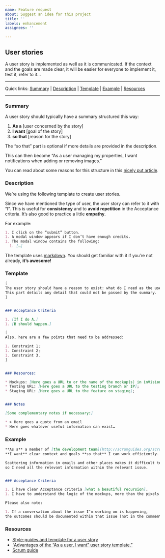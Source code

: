 ```yaml
---
name: Feature request
about: Suggest an idea for this project
title: ''
labels: enhancement
assignees: ''

---
```


## User stories

A user story is implemented as well as it is communicated.
If the context and the goals are made clear, it will be easier for everyone to implement it, test it, refer to it…

---

Quick links: [Summary](#summary) | [Description](#description) | [Template](#template) | [Example](#example) | [Resources](#resources)

---

### Summary

A user story should typically have a summary structured this way:

1. **As a** [user concerned by the story]
1. **I want** [goal of the story]
1. **so that** [reason for the story]

The “so that” part is optional if more details are provided in the description.

This can then become “As a user managing my properties, I want notifications when adding or removing images.”

You can read about some reasons for this structure in this [nicely put article][1].

### Description

We’re using the following template to create user stories.

Since we have mentioned the type of user, the user story can refer to it with “I”.
This is useful for **consistency** and to **avoid repetition** in the Acceptance criteria.
It’s also good to practice a little **empathy**.

For example:

```markdown
1. I click on the “submit” button.
1. A modal window appears if I don’t have enough credits.
1. The modal window contains the following:
  1. […]
```

The template uses [markdown][2].
You should get familiar with it if you’re not already, **it’s awesome!**

### Template

```markdown
[
The user story should have a reason to exist: what do I need as the user described in the summary?
This part details any detail that could not be passed by the summary.
]


### Acceptance Criteria

1. [If I do A.]
1. [B should happen.]

[
Also, here are a few points that need to be addressed:

1. Constraint 1;
1. Constraint 2;
1. Constraint 3.
]


### Resources:

* Mockups: [Here goes a URL to or the name of the mockup(s) in inVision];
* Testing URL: [Here goes a URL to the testing branch or IP];
* Staging URL: [Here goes a URL to the feature on staging];


### Notes

[Some complementary notes if necessary:]

* > Here goes a quote from an email
* Here goes whatever useful information can exist…
```

### Example

```markdown
**As a** a member of [the development team](http://scrumguides.org/scrum-guide.html#team-dev),
**I want** clear context and goals **so that** I can work efficiently.

Scattering information in emails and other places makes it difficult to work collaboratively,
so I need all the relevant information within the relevant issue.


### Acceptance Criteria

1. I have clear Acceptance criteria [what a beautiful recursion].
1. I have to understand the logic of the mockups, more than the pixels used, so that we can optimize the code.

Please also note:

1. If a conversation about the issue I’m working on is happening,
the outcomes should be documented within that issue (not in the comments).

```

### Resources

- [Style-guides and template for a user story](agile-user-story.md)
- [“Advantages of the “As a user, I want” user story template.”][1]
- [Scrum guide][4]

[1]: http://www.mountaingoatsoftware.com/blog/advantages-of-the-as-a-user-i-want-user-story-template
[2]: http://daringfireball.net/projects/markdown/basics
[4]: http://scrumguides.org/scrum-guide.html
